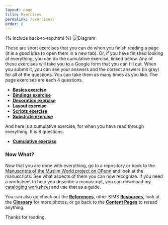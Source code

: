 ```yaml
---
layout: page
title: Exercises
permalink: /exercises/
order: 8
---
```

{% include back-to-top.html %}
![Diagram](/islamicmss/assets/diagram.jpg)

These are short exercises that you can do when you finish reading a page (it is a good idea to open them in a new tab). Or, if you have finished looking at everything, you can do the cumulative exercise, linked below. Any of these exercises will take you to a Google form that you can fill out. When you submit it, you can see your answers and the correct answers (in gray) for all of the questions. You can take them as many times as you like. The page exercises are each 4 questions.

- [**Basics exercise**](https://forms.gle/M66q8gTwXBcuRMtS9)
- [**Bindings exercise**](https://forms.gle/8XTHLcYocPG7yhN17)
- [**Decoration exercise**](https://forms.gle/1PggtuVpLKD6WkGZ9)
- [**Layout exercise**](https://forms.gle/5b23curSPZX7xUuG8)
- [**Scripts exercise**](https://forms.gle/mkfQZnUtukct1gtf9)
- [**Substrate exercise**](https://forms.gle/EFyS51SgMQTCQM9n8)

And here is a cumulative exercise, for when you have read through everything. It is 8 questions.

- [**Cumulative exercise**](https://forms.gle/r14oKspKtkJKzWUc9)

### Now What?

Now that you are done with everything, go to a repository or back to the [Manuscripts of the Muslim World project on OPenn](http://openn.library.upenn.edu/html/muslimworld_contents.html) and look at the manuscripts. See what aspects of them you can now recognize. If you need a worksheet to help you describe a manuscript, you can download my [cataloging worksheet](/islamicmss/assets/description.pdf) and use that as a guide.

You can also go check out the [**References**](/islamicmss/references/), other SIMS [**Resources**](/islamicmss/resources/), look at the [**Glossary**](/islamicmss/glossary/) for more photos, or go back to the [**Content Pages**](/islamicmss/) to reread anything.

Thanks for reading.
